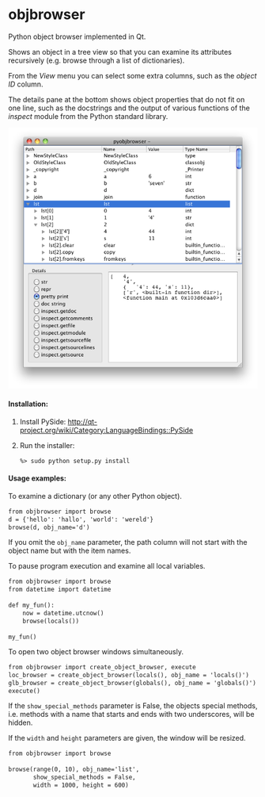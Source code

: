 objbrowser
==========

Python object browser implemented in Qt.

Shows an object in a tree view so that you can examine its attributes
recursively (e.g. browse through a list of dictionaries).

From the _View_ menu you can select some extra columns, such as the 
_object ID_ column.

The details pane at the bottom shows object properties that do not fit
on one line, such as the docstrings and the output of various functions 
of the _inspect_ module from the Python standard library.


![objbrowser screen shot](screen_shot.png)

#### Installation:

1.	Install PySide:
	http://qt-project.org/wiki/Category:LanguageBindings::PySide
	
2.	Run the installer:

		%> sudo python setup.py install
	
#### Usage examples:
	
To examine a dictionary (or any other Python object).

	from objbrowser import browse
	d = {'hello': 'hallo', 'world': 'wereld'} 
	browse(d, obj_name='d')

If you omit the `obj_name` parameter, the path column will not 
start with the object name but with the item names. 
 
To pause program execution and examine all local variables.
 
	from objbrowser import browse
	from datetime import datetime
	
	def my_fun():
	    now = datetime.utcnow()
	    browse(locals())
	
	my_fun()
		
To open two object browser windows simultaneously.

	from objbrowser import create_object_browser, execute
	loc_browser = create_object_browser(locals(), obj_name = 'locals()')
	glb_browser = create_object_browser(globals(), obj_name = 'globals()')
	execute()

If the `show_special_methods` parameter is False, the objects special methods, 
i.e. methods with a name that starts and ends with two underscores, will be hidden.

If the `width` and `height` parameters are given, the window will be resized. 

	from objbrowser import browse

	browse(range(0, 10), obj_name='list', 
    	   show_special_methods = False,
       	   width = 1000, height = 600) 
       

		
